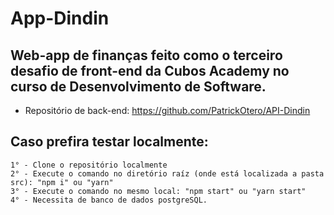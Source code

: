 # App-Dindin
## Web-app de finanças feito como o terceiro desafio de front-end da Cubos Academy no curso de Desenvolvimento de Software.

- Repositório de back-end: https://github.com/PatrickOtero/API-Dindin

 ## Caso prefira testar localmente:
    1° - Clone o repositório localmente
    2° - Execute o comando no diretório raíz (onde está localizada a pasta src): "npm i" ou "yarn"
    3° - Execute o comando no mesmo local: "npm start" ou "yarn start"
    4° - Necessita de banco de dados postgreSQL.
